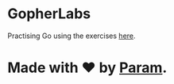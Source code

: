 # GopherLabs
Practising Go using the exercises [here](https://gopherlabs.kubedaily.com/documentation/readme.html).

# Made with ❤ by [Param](https://www.paramsid.com).